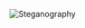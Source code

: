 ![Steganography](https://github.com/kQx2003/kQx2003.github.io/assets/148666038/0c85200a-0457-4df8-bc50-95b4c48470c8)
